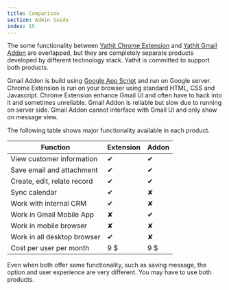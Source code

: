 ```yaml
---
title: Comparison
section: Admin Guide
index: 15
---
```


The some functionality between [Yathit Chrome Extension](https://www.yathit.com/sugarcrm-gmail.html) and [Yathit Gmail Addon](https://www.yathit.com/sugarcrm-gmail-addon.html) are overlapped, but they are completely separate products developed by different technology stack. Yathit is committed to support both products.

Gmail Addon is build using [Google App Script](https://developers.google.com/apps-script/) and run on Google server. Chrome Extension is run on your browser using standard HTML, CSS and Javascript. Chrome Extension enhance Gmail UI and often have to hack into it and sometimes unreliable. Gmail Addon is reliable but slow due to running on server side. Gmail Addon cannot interface with Gmail UI and only show on message view. 

The following table shows major functionality available in each product.

| Function | Extension | Addon |
|---|---|---|
| View customer information | ✔ | ✔ |
| Save email and attachment | ✔ | ✔ |
| Create, edit, relate record | ✔ | ✔ |
| Sync calendar | ✔ | ✘ |
| Work with internal CRM | ✔ | ✘ |
| Work in Gmail Mobile App | ✘ | ✔ |
| Work in mobile browser | ✘ | ✘ |
| Work in all desktop browser | ✔ | ✘ |
| Cost per user per month | 9 $ | 9 $ |
  
Even when both offer same functionality, such as saving message, the option and user experience are very different. You may have to use both products. 